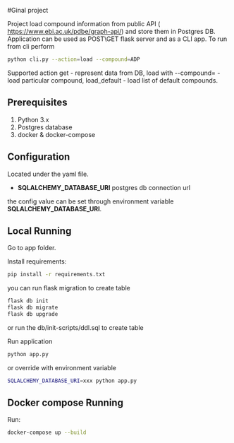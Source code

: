 #Ginal project

Project load compound information from public API ( https://www.ebi.ac.uk/pdbe/graph-api/)
and store them in Postgres DB. Application can be used as POST\GET flask server and as a CLI app.
To run from cli perform
```bash
python cli.py --action=load --compound=ADP
```
Supported action get - represent data from DB, load with --compound= - load particular compound,
load_default - load list of default compounds.

## Prerequisites
1. Python 3.x
2. Postgres database
3. docker & docker-compose

## Configuration

Located under the yaml file.

- **SQLALCHEMY_DATABASE_URI** postgres db connection url

the config value can be set through environment variable **SQLALCHEMY_DATABASE_URI**.

## Local Running

Go to app folder.

Install requirements:

```bash
pip install -r requirements.txt
```

you can run flask migration to create table

```bash
flask db init
flask db migrate
flask db upgrade
```
or run the db/init-scripts/ddl.sql to create table


Run application

```bash
python app.py
```

or override with environment variable

```bash
SQLALCHEMY_DATABASE_URI=xxx python app.py
```


## Docker compose Running

Run:
```bash
docker-compose up --build
```
